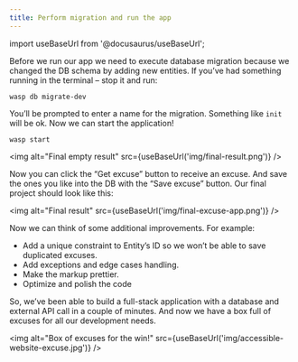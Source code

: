 ```yaml
---
title: Perform migration and run the app
---
```


import useBaseUrl from '@docusaurus/useBaseUrl';

Before we run our app we need to execute database migration because we changed the DB schema by adding new entities. If you’ve had something running in the terminal – stop it and run:

```
wasp db migrate-dev
```

You’ll be prompted to enter a name for the migration. Something like `init` will be ok. Now we can start the application!

```
wasp start
```
<img alt="Final empty result"
     src={useBaseUrl('img/final-result.png')}
/>

Now you can click the “Get excuse” button to receive an excuse. And save the ones you like into the DB with the “Save excuse” button. Our final project should look like this:

<img alt="Final result"
     src={useBaseUrl('img/final-excuse-app.png')}
/>

Now we can think of some additional improvements. For example:
 
- Add a unique constraint to Entity’s ID so we won’t be able to save duplicated excuses. 
- Add exceptions and edge cases handling. 
- Make the markup prettier.
- Optimize and polish the code 

So, we’ve been able to build a full-stack application with a database and external API call in a couple of minutes. And now we have a box full of excuses for all our development needs. 

<img alt="Box of excuses for the win!"
     src={useBaseUrl('img/accessible-website-excuse.jpg')}
/>